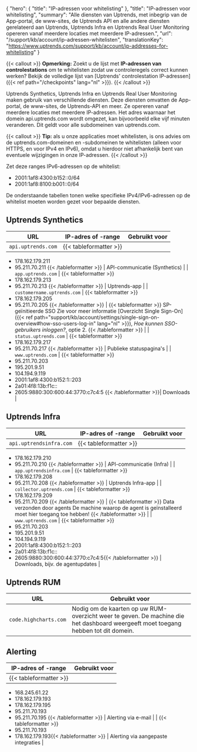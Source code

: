 {
  "hero": {
    "title": "IP-adressen voor whitelisting"
  },
  "title": "IP-adressen voor whitelisting",
  "summary": "Alle diensten van Uptrends, met inbegrip van de App-portal, de www-sites, de Uptrends API en alle andere diensten gerelateerd aan Uptrends, Uptrends Infra en Uptrends Real User Monitoring opereren vanaf meerdere locaties met meerdere IP-adressen.",
  "url": "/support/kb/account/ip-adressen-whitelisten",
  "translationKey": "https://www.uptrends.com/support/kb/account/ip-addresses-for-whitelisting"
}

{{< callout >}}
**Opmerking:** Zoekt u de lijst met **IP-adressen van controlestations** om te whitelisten zodat uw controleregels correct kunnen werken? Bekijk de volledige lijst van [Uptrends' controlestation IP-adressen]({{< ref path="/checkpoints" lang="nl" >}}).
{{< /callout >}}

Uptrends Synthetics, Uptrends Infra en Uptrends Real User Monitoring maken gebruik van verschillende diensten. Deze diensten omvatten de App-portal, de www-sites, de Uptrends-API en meer. Ze opereren vanaf meerdere locaties met meerdere IP-adressen. Het adres waarnaar het domein api.uptrends.com wordt omgezet, kan bijvoorbeeld elke vijf minuten veranderen. Dit geldt voor alle subdomeinen van uptrends.com.

{{< callout >}}
**Tip:** als u onze applicaties moet whitelisten, is ons advies om de uptrends.com-domeinen en -subdomeinen te whitelisten (alleen voor HTTPS, en voor IPv4 en IPv6), omdat u hierdoor niet afhankelijk bent van eventuele wijzigingen in onze IP-adressen.
{{< /callout >}}

 Zet deze ranges IPv6-adressen op de whitelist:

- 2001:1af8:4300:b152::0/64
- 2001:1af8:8100:b001::0/64 

De onderstaande tabellen tonen welke specifieke IPv4/IPv6-adressen op de whitelist moeten worden gezet voor bepaalde diensten.

## Uptrends Synthetics
| URL                       | IP-adres of -range                   | Gebruikt voor                                                    |
|---------------------------|---------------------------------------|-------------------------------------------------------------|
| `api.uptrends.com`          | {{< tableformatter >}} 
- 178.162.179.211
- 95.211.70.211 {{< /tableformatter >}}  | API-communicatie (Synthetics) |
| `app.uptrends.com`          | {{< tableformatter >}} 
- 178.162.179.213
- 95.211.70.213 {{< /tableformatter >}}  | Uptrends-app |
| `customername.uptrends.com` | {{< tableformatter >}} 
- 178.162.179.205
- 95.211.70.205 {{< /tableformatter >}} | {{< tableformatter >}} 
SP-geïnitieerde SSO
Zie voor meer informatie [Overzicht Single Sign-On]({{< ref path="support/kb/account/settings/single-sign-on-overview#how-sso-users-log-in" lang="nl" >}}), *Hoe kunnen SSO-gebruikers inloggen?*, optie 2. {{< /tableformatter >}} |
| `status.uptrends.com`       | {{< tableformatter >}} 
- 178.162.179.217
- 95.211.70.217  {{< /tableformatter >}} | Publieke statuspagina's |
| `www.uptrends.com`          | {{< tableformatter >}}
- 95.211.70.203
- 195.201.9.51
- 104.194.9.119
- 2001:1af8:4300:b152:1::203
- 2a01:4f8:13b:f1c::
- 2605:9880:300:600:44:3770:c7c4:5  {{< /tableformatter >}}| Downloads |

## Uptrends Infra
| URL                       | IP-adres of -range                   | Gebruikt voor                                                    |
|---------------------------|---------------------------------------|-------------------------------------------------------------|
|  `api.uptrendsinfra.com` | {{< tableformatter >}} 
- 178.162.179.210
- 95.211.70.210 {{< /tableformatter >}} |  API-communicatie (Infra) | 
|  `app.uptrendsinfra.com` | {{< tableformatter >}} 
- 178.162.179.208
- 95.211.70.208 {{< /tableformatter >}} |  Uptrends Infra-app | 
|  `collector.uptrends.com` | {{< tableformatter >}} 
- 178.162.179.209
- 95.211.70.209 {{< /tableformatter >}} |  {{< tableformatter >}}
Data verzonden door agents 
De machine waarop de agent is geïnstalleerd moet hier toegang toe hebben! {{< /tableformatter >}} |
| `www.uptrends.com` | {{< tableformatter >}} 
- 95.211.70.203
- 195.201.9.51
- 104.194.9.119
- 2001:1af8:4300:b152:1::203
- 2a01:4f8:13b:f1c::
- 2605:9880:300:600:44:3770:c7c4:5{{< /tableformatter >}} |  Downloads, bijv. de agentupdates | 

## Uptrends RUM

| URL                 | Gebruikt voor                                                                                                                      |
|---------------------|-------------------------------------------------------------------------------------------------------------------------------|
| `code.highcharts.com` | Nodig om de kaarten op uw RUM-overzicht weer te geven. De machine die het dashboard weergeeft moet toegang hebben tot dit domein. |

## Alerting

| IP-adres of -range                                                        | Gebruikt voor            |
|----------------------------------------------------------------------------|-------------------|
| {{< tableformatter >}}
- 168.245.61.22
- 178.162.179.193 
- 178.162.179.195
- 95.211.70.193
- 95.211.70.195 {{< /tableformatter >}} | Alerting via e-mail |
| {{< tableformatter >}} 
- 95.211.70.193
- 178.162.179.193{{< /tableformatter >}} | Alerting via aangepaste integraties |